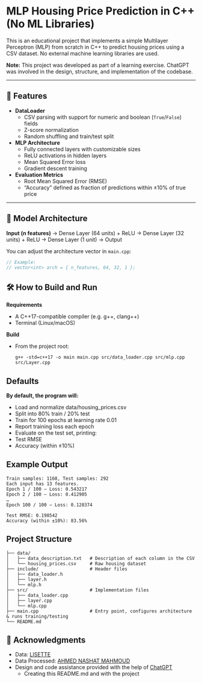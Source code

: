 # MLP Housing Price Prediction in C++ (No ML Libraries)

This is an educational project that implements a simple Multilayer Perceptron (MLP) from scratch in C++ to predict housing prices using a CSV dataset. No external machine learning libraries are used.

**Note:** This project was developed as part of a learning exercise. ChatGPT was involved in the design, structure, and implementation of the codebase.

---

## 🚀 Features

- **DataLoader**  
  - CSV parsing with support for numeric and boolean (`True`/`False`) fields  
  - Z-score normalization  
  - Random shuffling and train/test split  
- **MLP Architecture**  
  - Fully connected layers with customizable sizes  
  - ReLU activations in hidden layers  
  - Mean Squared Error loss  
  - Gradient descent training  
- **Evaluation Metrics**  
  - Root Mean Squared Error (RMSE)  
  - “Accuracy” defined as fraction of predictions within ±10% of true price  

---

## 🧠 Model Architecture

**Input (n features)**
  → Dense Layer (64 units) + ReLU
  → Dense Layer (32 units) + ReLU
  → Dense Layer (1 unit) → Output

You can adjust the architecture vector in `main.cpp`:
```cpp
// Example:
// vector<int> arch = { n_features, 64, 32, 1 };
```

## 🛠 How to Build and Run

**Requirements**
  - A C++17-compatible compiler (e.g. g++, clang++)
  - Terminal (Linux/macOS)

**Build**
  - From the project root:
    ```
    g++ -std=c++17 -o main main.cpp src/data_loader.cpp src/mlp.cpp src/Layer.cpp
    ```

## Defaults

**By default, the program will:**
  - Load and normalize data/housing_prices.csv
  - Split into 80% train / 20% test
  - Train for 100 epochs at learning rate 0.01
  - Report training loss each epoch
  - Evaluate on the test set, printing:
  - Test RMSE
  - Accuracy (within ±10%)

## Example Output
```
Train samples: 1168, Test samples: 292
Each input has 13 features.
Epoch 1 / 100 – Loss: 0.543217
Epoch 2 / 100 – Loss: 0.412905
…
Epoch 100 / 100 – Loss: 0.128374

Test RMSE: 0.198542
Accuracy (within ±10%): 83.56%
```

## Project Structure
```
├── data/
│   ├── data_description.txt   # Description of each column in the CSV
│   └── housing_prices.csv     # Raw housing dataset
├── include/                   # Header files
│   ├── data_loader.h
│   ├── layer.h
│   └── mlp.h
├── src/                       # Implementation files
│   ├── data_loader.cpp
│   ├── layer.cpp
│   └── mlp.cpp
├── main.cpp                   # Entry point, configures architecture & runs training/testing
└── README.md
```

## 🙏 Acknowledgments

* Data: [LISETTE](https://www.kaggle.com/datasets/lespin/house-prices-dataset)
* Data Processed: [AHMED NASHAT MAHMOUD](https://www.kaggle.com/code/ahmednashatmahmoud/house-price-preprocessing-task)
* Design and code assistance provided with the help of [ChatGPT](https://openai.com/chatgpt)
  * Creating this README.md and with the project

